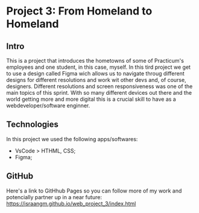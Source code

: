# Project 3: From Homeland to Homeland #
  
## Intro ##
  
This is a project that introduces the hometowns of some of Practicum's employees and one student, in this case, myself.
In this tird project we get to use a design called Figma wich allows us to navigate throug different designs for different resolutions and work wit other devs and, of course, designers.
Different resolutions and screen responsiveness was one of the main topics of this sprint. With so many different devices out there and the world getting more and more digital this is a crucial skill to have as a webdeveloper/software enginner.


## Technologies ##

In this project we used the following apps/softwares:
* VsCode > HTHML, CSS;
* Figma;


## GitHub ##

Here's a link to GitHhub Pages so you can follow more of my work and potencially partner up in a near future:
https://israangm.github.io/web_project_3/index.html
